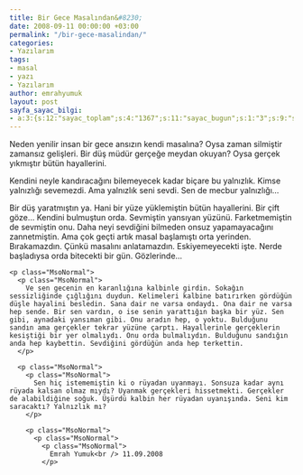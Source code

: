 ```yaml
---
title: Bir Gece Masalından&#8230;
date: 2008-09-11 00:00:00 +03:00
permalink: "/bir-gece-masalindan/"
categories:
- Yazılarım
tags:
- masal
- yazı
- Yazılarım
author: emrahyumuk
layout: post
sayfa_sayac_bilgi:
- a:3:{s:12:"sayac_toplam";s:4:"1367";s:11:"sayac_bugun";s:1:"3";s:9:"son_okuma";s:10:"1364885016";}
---
```


<p class="MsoNormal">
  Neden yenilir insan bir gece ansızın kendi masalına? Oysa zaman silmiştir zamansız gelişleri. Bir düş müdür gerçeğe meydan okuyan? Oysa gerçek yıkmıştır bütün hayallerini.
</p>

<p class="MsoNormal">
  <p class="MsoNormal">
    Kendini neyle kandıracağını bilemeyecek kadar biçare bu yalnızlık.<span> </span>Kimse yalnızlığı sevemezdi. Ama yalnızlık seni sevdi. Sen de mecbur yalnızlığı…
  </p>
  
  <p class="MsoNormal">
    <!--more-->
  </p>
  
  <p class="MsoNormal">
    <p class="MsoNormal">
      Bir düş yaratmıştın ya. Hani bir yüze yüklemiştin bütün hayallerini. Bir çift göze… Kendini bulmuştun orda. Sevmiştin yansıyan yüzünü. Farketmemiştin de sevmiştin onu. Daha neyi sevdiğini bilmeden onsuz yapamayacağını zannetmiştin. Ama çok geçti artık masal başlamıştı orta yerinden. Bırakamazdın. Çünkü masalını anlatamazdın. Eskiyemeyecekti işte. Nerde başladıysa orda bitecekti bir gün. Gözlerinde…
    </p>
    
    <p class="MsoNormal">
      <p class="MsoNormal">
        Ve sen gecenin en karanlığına kalbinle girdin. Sokağın sessizliğinde çığlığını duydun. Kelimeleri kalbine batırırken gördüğün düşle hayalini besledin. Sana dair ne varsa ondaydı. Ona dair ne varsa hep sende. Bir sen vardın, o ise senin yarattığın başka bir yüz. Sen gibi, aynadaki yansıman gibi. Onu aradın hep, o yoktu. Bulduğunu sandın ama gerçekler tekrar yüzüne çarptı. Hayallerinle gerçeklerin kesiştiği bir yer olmalıydı. Onu orda bulmalıydın. Bulduğunu sandığın anda hep kaybettin. Sevdiğini gördüğün anda hep terkettin.
      </p>
      
      <p class="MsoNormal">
        <p class="MsoNormal">
          Sen hiç istememiştin ki o rüyadan uyanmayı. Sonsuza kadar aynı rüyada kalsan olmaz mıydı? Uyanmak gerçekleri hissetmekti. Gerçekler de alabildiğine soğuk. Üşürdü kalbin her rüyadan uyanışında. Seni kim saracaktı? Yalnızlık mı?
        </p>
        
        <p class="MsoNormal">
          <p class="MsoNormal">
            <p class="MsoNormal">
              Emrah Yumuk<br /> 11.09.2008
            </p>